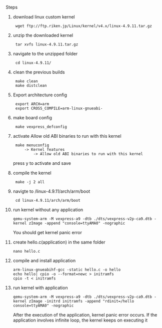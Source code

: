 Steps

1. download linux custom kernel

		wget ftp://ftp.riken.jp/Linux/kernel/v4.x/linux-4.9.11.tar.gz

2. unzip the downloaded kernel

		tar xvfs linux-4.9.11.tar.gz
	
3. navigate to the unzipped folder

		cd linux-4.9.11/

4. clean the previous builds
		
		make clean
		make distclean

5. Export architecture config
		
		export ARCH=arm
		export CROSS_COMPILE=arm-linux-gnueabi-
		
6. make board config
		
		make vexpress_defconfig

7. activate Allow old ABI binaries to run with this kernel
		
		make menuconfig
			-> Kernel features
				-> Allow old ABI binaries to run with this kernel

	press y to activate and save
	

8. compile the kernel

		make -j 2 all
		
9. navigte to /linux-4.9.11/arch/arm/boot

		cd linux-4.9.11/arch/arm/boot

10. run kernel without any application

		qemu-system-arm -M vexpress-a9 -dtb ./dts/vexpress-v2p-ca9.dtb -kernel zImage -append "console=ttyAMA0" -nographic

	You should get kernel panic error

11. create hello.c(application) in the same folder

		nano hello.c

12. compile and install application

		arm-linux-gnueabihf-gcc -static hello.c -o hello
		echo hello| cpio -o --format=newc > initramfs
		cpio -t < initramfs
		
13. run kernel with application

		qemu-system-arm -M vexpress-a9 -dtb ./dts/vexpress-v2p-ca9.dtb -kernel zImage -initrd initramfs -append "rdinit=/hello console=ttyAMA0" -nographic

	After the execution of the application, kernel panic error occurs.
	If the application involves infinite loop, the kernel keeps on executing it
			
